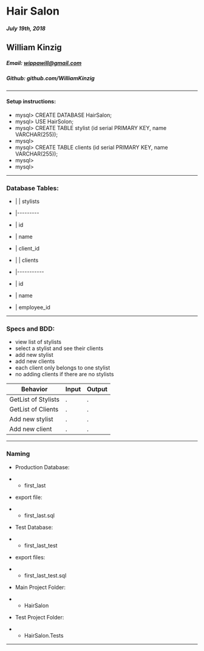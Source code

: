 # Hair Salon
##### July 19th, 2018

## William Kinzig
##### Email: wippawill@gmail.com
##### Github: github.com/WilliamKinzig
____
#### Setup instructions:

* mysql> CREATE DATABASE HairSalon;
* mysql> USE HairSolon;
* mysql> CREATE TABLE stylist (id serial PRIMARY KEY, name VARCHAR(255));
* mysql>
* mysql> CREATE TABLE clients (id serial PRIMARY KEY, name VARCHAR(255));
* mysql>
* mysql>
----
### Database Tables:
* | | stylists
* |---------
* | id
* | name
* | client_id


* | | clients  
* |-----------
* | id
* | name
* | employee_id
------
### Specs and BDD:

* view list of stylists
* select a stylist and see their clients
* add new stylist
* add new clients
* each client only belongs to one stylist
* no adding clients if there are no stylists


|Behavior|Input|Output|
|--------|-----|------|
|GetList of Stylists|.|.|
|GetList of Clients|.|.|
|Add new stylist|.|.|
|Add new client|.|.|
---
### Naming

* Production Database:
* * first_last


* export file:
* * first_last.sql


* Test Database:
* * first_last_test


* export files:
* * first_last_test.sql


* Main Project Folder:
* * HairSalon


* Test Project Folder:
* * HairSalon.Tests

---

